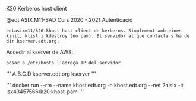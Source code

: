 K20 Kerberos host client

@edt ASIX M11-SAD Curs 2020 - 2021
Autenticació

    edtasixm11/k20:khost host client de kerberos. Simplement amb eines kinit, klist i kdestroy (no pam). El servidor al que contacta s'ha de dir kserver.edt.org.

Accedir al kserver de AWS:

    posar a /etc/hosts l'adreça IP del servidor

''' A.B.C.D kserver.edt.org kserver '''

''' docker run --rm --name khost.edt.org -h khost.edt.org --net 2hisix -it isx43457566/k20:khost-pam '''
